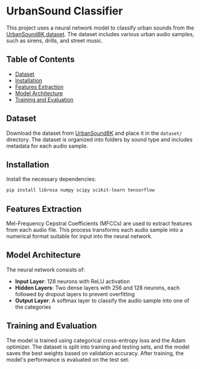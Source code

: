 # UrbanSound Classifier

This project uses a neural network model to classify urban sounds from the [UrbanSound8K dataset](https://urbansounddataset.weebly.com/download-urbansound8k.html). The dataset includes various urban audio samples, such as sirens, drills, and street music.

## Table of Contents

- [Dataset](#dataset)
- [Installation](#installation)
- [Features Extraction](#features-extraction)
- [Model Architecture](#model-architecture)
- [Training and Evaluation](#training-and-evaluation)

## Dataset

Download the dataset from [UrbanSound8K](https://zenodo.org/records/1203745/files/UrbanSound8K.tar.gz) and place it in the `dataset/` directory. The dataset is organized into folders by sound type and includes metadata for each audio sample.

## Installation

Install the necessary dependencies:
```bash
pip install librosa numpy scipy scikit-learn tensorflow
```

## Features Extraction

Mel-Frequency Cepstral Coefficients (MFCCs) are used to extract features from each audio file. This process transforms each audio sample into a numerical format suitable for input into the neural network.

## Model Architecture

The neural network consists of:

- **Input Layer**: 128 neurons with ReLU activation
- **Hidden Layers**: Two dense layers with 256 and 128 neurons, each followed by dropout layers to prevent overfitting
- **Output Layer**: A softmax layer to classify the audio sample into one of the categories

## Training and Evaluation

The model is trained using categorical cross-entropy loss and the Adam optimizer. The dataset is split into training and testing sets, and the model saves the best weights based on validation accuracy. After training, the model's performance is evaluated on the test set.
